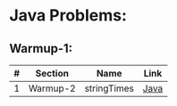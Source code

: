 Java Problems:
===============

Warmup-1:
---------


| # | Section | Name | Link |
|--------|----------|-------------|----------------|
| 1 | Warmup-2 | stringTimes | [Java](Java/002-Warmup-2/001-stringTimes/stringTimes.java) |